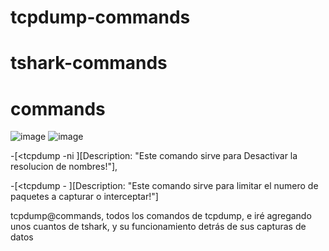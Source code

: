 # tcpdump-commands
# tshark-commands
# commands
![image](https://byte-mind.net/wp-content/uploads/2019/08/tcpdump-logo-450x410.jpg)
![image](https://media.licdn.com/dms/image/v2/D5612AQHPO-2Iu-iP0w/article-cover_image-shrink_600_2000/article-cover_image-shrink_600_2000/0/1659802184384?e=2147483647&v=beta&t=P_nvKbQr042i9jw4JPCbrPVRKAWnyFQR1yPT0kBqiPc)





-[<tcpdump   -ni <interfaz>    <another-coommands>][Description: "Este comando sirve para Desactivar la resolucion de nombres!"],

-[<tcpdump - <another-commands>][Description: "Este comando sirve para limitar el numero de paquetes a capturar o interceptar!"]


tcpdump@commands, todos los comandos de tcpdump, e iré agregando unos cuantos de tshark, y su funcionamiento detrás de sus capturas de datos
